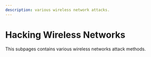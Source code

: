 ```yaml
---
description: various wireless network attacks.
---
```


# Hacking Wireless Networks

This subpages contains various wireless networks attack methods.
